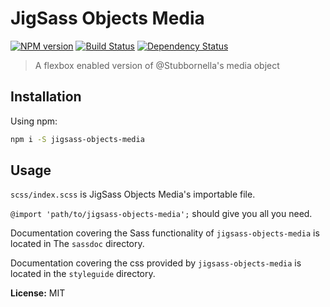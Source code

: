 # JigSass Objects Media
[![NPM version][npm-image]][npm-url]  [![Build Status][travis-image]][travis-url] [![Dependency Status][daviddm-image]][daviddm-url]   

 > A flexbox enabled version of @Stubbornella&#39;s media object

## Installation

Using npm:

```sh
npm i -S jigsass-objects-media
```

## Usage
`scss/index.scss` is JigSass Objects Media's importable file.

`@import 'path/to/jigsass-objects-media';` should give you all you need.

Documentation covering the Sass functionality of `jigsass-objects-media` 
is located in The `sassdoc` directory. 

Documentation covering the css provided by `jigsass-objects-media` is located in
the `styleguide` directory.

**License:** MIT



[npm-image]: https://badge.fury.io/js/jigsass-objects-media.svg
[npm-url]: https://npmjs.org/package/jigsass-objects-media

[travis-image]: https://travis-ci.org/TxHawks/jigsass-objects-media.svg?branch=master
[travis-url]: https://travis-ci.org/TxHawks/jigsass-objects-media
[daviddm-image]: https://david-dm.org/TxHawks/jigsass-objects-media.svg?theme=shields.io
[daviddm-url]: https://david-dm.org/TxHawks/jigsass-objects-media

